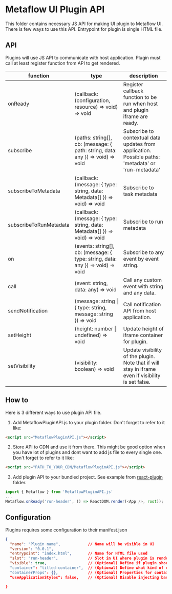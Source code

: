 # Metaflow UI Plugin API

This folder contains necessary JS API for making UI plugin to Metaflow UI. There is few ways to use this API. Entrypoint for plugin is single HTML file.

## API

Plugins will use JS API to communicate with host application. Plugin must call at least register function from API to get rendered.

| function         | type | description |
| -- | -- | -- |
| onReady                | (callback: (configuration, resource) => void) => void                         | Register callback function to be run when host and plugin iframe are ready. |
| subscribe              | (paths: string[], cb: (message: { path: string, data: any }) => void) => void  | Subscribe to contextual data updates from application. Possible paths: 'metadata' or 'run-metadata' |
| subscribeToMetadata    | (callback: (message: { type: string, data: Metadata[] }) => void) => void     | Subscribe to task metadata |
| subscribeToRunMetadata | (callback: (message: { type: string, data: Metadata[] }) => void) => void     | Subscribe to run metadata |
| on                     | (events: string[], cb: (message: { type: string, data: any }) => void) => void | Subscribe to any event by event string. |
| call                   | (event: string, data: any) => void                                             | Call any custom event with string and any data. |
| sendNotification       | (message: string \| { type: string, message: string }) => void                 | Call notification API from host application. |
| setHeight              | (height: number \| undefined) => void                                          | Update height of iframe container for plugin. |
| setVisibility          | (visibility: boolean) => void                                                  | Update visibility of the plugin. Note that if will stay in iframe even if visibility is set false. |

## How to

Here is 3 different ways to use plugin API file.

1. Add MetaflowPluginAPI.js to your plugin folder. Don't forget to refer to it like:

```html
<script src="MetaflowPluginAPI.js"></script>
```

2. Store API to CDN and use it from there. This might be good option when you have lot of plugins and dont want to add js file to every single one. Don't forget to refer to it like:

```html
<script src="PATH_TO_YOUR_CDN/MetaflowPluginAPI.js"></script>
```

3. Add plugin API to your bundled project. See example from [react-plugin](Examples/react-plugin/package.json) folder.

```js
import { Metaflow } from 'MetaflowPluginAPI.js'
...
Metaflow.onReady('run-header', () => ReactDOM.render(<App />, root));
```

## Configuration

Plugins requires some configuration to their manifest.json

```json
{
  "name": "Plugin name",            // Name will be visible in UI
  "version": "0.0.1",
  "entrypoint": "index.html",       // Name for HTML file used
  "slot": "run-header",             // Slot in UI where plugin is rendered. "run-header" or "task-details"
  "visible": true,                  // (Optional) Define if plugin should be visible by default. Default: true
  "container": "titled-container",  // (Optional) Define what kind of container is used for plugin. "collapsable" or "titled-container". Default: "collapsable"
  "containerProps": {},             // (Optional) Properties for container element. For example collapsable can take { "initialState": true } to be open by default. Default: null
  "useApplicationStyles": false,    // (Optional) Disable injecting basic styles from main application. Default: true

}
```